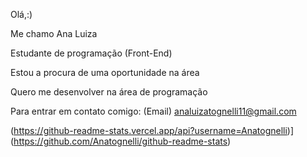 Olá,:)

Me chamo Ana Luiza

Estudante de programação (Front-End)

Estou a procura de uma oportunidade na área

Quero me desenvolver na área de programação

Para entrar em contato comigo: (Email) analuizatognelli11@gmail.com

(https://github-readme-stats.vercel.app/api?username=Anatognelli)](https://github.com/Anatognelli/github-readme-stats)
